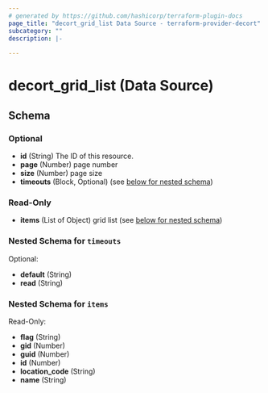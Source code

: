 ```yaml
---
# generated by https://github.com/hashicorp/terraform-plugin-docs
page_title: "decort_grid_list Data Source - terraform-provider-decort"
subcategory: ""
description: |-
  
---
```


# decort_grid_list (Data Source)





<!-- schema generated by tfplugindocs -->
## Schema

### Optional

- **id** (String) The ID of this resource.
- **page** (Number) page number
- **size** (Number) page size
- **timeouts** (Block, Optional) (see [below for nested schema](#nestedblock--timeouts))

### Read-Only

- **items** (List of Object) grid list (see [below for nested schema](#nestedatt--items))

<a id="nestedblock--timeouts"></a>
### Nested Schema for `timeouts`

Optional:

- **default** (String)
- **read** (String)


<a id="nestedatt--items"></a>
### Nested Schema for `items`

Read-Only:

- **flag** (String)
- **gid** (Number)
- **guid** (Number)
- **id** (Number)
- **location_code** (String)
- **name** (String)


